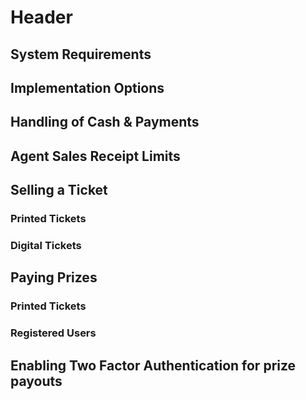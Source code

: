 <!-- TITLE: Retail Sales Agents -->
<!-- SUBTITLE: A quick summary of Retail Sales Agents -->

# Header
## System Requirements
## 	Implementation Options
## Handling of Cash & Payments
## Agent Sales Receipt Limits
## Selling a Ticket
### Printed Tickets
### Digital Tickets

## Paying Prizes
### Printed Tickets
### Registered Users
## Enabling Two Factor Authentication for prize payouts